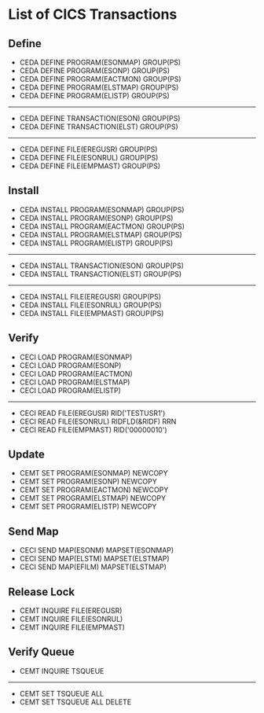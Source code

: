 # List of CICS Transactions

## Define

- CEDA DEFINE PROGRAM(ESONMAP) GROUP(PS)
- CEDA DEFINE PROGRAM(ESONP) GROUP(PS)
- CEDA DEFINE PROGRAM(EACTMON) GROUP(PS)
- CEDA DEFINE PROGRAM(ELSTMAP) GROUP(PS)
- CEDA DEFINE PROGRAM(ELISTP) GROUP(PS)
---
- CEDA DEFINE TRANSACTION(ESON) GROUP(PS)
- CEDA DEFINE TRANSACTION(ELST) GROUP(PS)
---
- CEDA DEFINE FILE(EREGUSR) GROUP(PS)
- CEDA DEFINE FILE(ESONRUL) GROUP(PS)
- CEDA DEFINE FILE(EMPMAST) GROUP(PS)

## Install

- CEDA INSTALL PROGRAM(ESONMAP) GROUP(PS)
- CEDA INSTALL PROGRAM(ESONP) GROUP(PS)
- CEDA INSTALL PROGRAM(EACTMON) GROUP(PS)
- CEDA INSTALL PROGRAM(ELSTMAP) GROUP(PS)
- CEDA INSTALL PROGRAM(ELISTP) GROUP(PS)
---
- CEDA INSTALL TRANSACTION(ESON) GROUP(PS)
- CEDA INSTALL TRANSACTION(ELST) GROUP(PS)
---
- CEDA INSTALL FILE(EREGUSR) GROUP(PS)
- CEDA INSTALL FILE(ESONRUL) GROUP(PS)
- CEDA INSTALL FILE(EMPMAST) GROUP(PS)

## Verify

- CECI LOAD PROGRAM(ESONMAP)
- CECI LOAD PROGRAM(ESONP)
- CECI LOAD PROGRAM(EACTMON)
- CECI LOAD PROGRAM(ELSTMAP)
- CECI LOAD PROGRAM(ELISTP)
---
- CECI READ FILE(EREGUSR) RID('TESTUSR1')
- CECI READ FILE(ESONRUL) RIDFLD(&RIDF) RRN
- CECI READ FILE(EMPMAST) RID('00000010')

## Update

- CEMT SET PROGRAM(ESONMAP) NEWCOPY
- CEMT SET PROGRAM(ESONP) NEWCOPY
- CEMT SET PROGRAM(EACTMON) NEWCOPY
- CEMT SET PROGRAM(ELSTMAP) NEWCOPY
- CEMT SET PROGRAM(ELISTP) NEWCOPY

## Send Map

- CECI SEND MAP(ESONM) MAPSET(ESONMAP)
- CECI SEND MAP(ELSTM) MAPSET(ELSTMAP)
- CECI SEND MAP(EFILM) MAPSET(ELSTMAP)

## Release Lock

- CEMT INQUIRE FILE(EREGUSR)
- CEMT INQUIRE FILE(ESONRUL)
- CEMT INQUIRE FILE(EMPMAST)

## Verify Queue

- CEMT INQUIRE TSQUEUE
---
- CEMT SET TSQUEUE ALL
- CEMT SET TSQUEUE ALL DELETE

